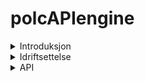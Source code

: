 # polcAPIengine

<details><summary>Introduksjon</summary>

## Muligheter
![integrasjon_07](https://user-images.githubusercontent.com/16031302/198845916-c8b893d6-43c5-4454-9e49-5d5c8627ca21.png)
</details>

<details><summary>Idriftsettelse</summary>
  Nedenfor er beskrevet ulike faser og funksjoner som kreves for en fullverdig løsning.


<details><summary>Installasjon iPhone</summary>

## skadebil / iTunes
Når bruker er aktivert i skadebil og iTunes kan installasjon av app og testing av bruker gjennomføres som beskrevet nedenfor.
![install_02](https://github.com/user-attachments/assets/33f8bbaf-0bdd-41ac-b4bf-f3476e2d71d4)
</details>
  
<details><summary>DNS / PAT </summary>

## Ruting, SSL
Kunde er selv ansvarlig for å åpne porter inn mot polcAPIengine som normalt skal installeres på Delenett server på port 8443 e.l.  

I lokalinstallasjon vil nginx være et godt alternativ som revers proxy særlig dersom ssl sertifikater er tilgjenglige og man ønsker å benytte https.

Dersom man ønsker å holde kommunikasjonen intern er dette også mulig, men det blir utført en 'Hand Shake' under start av appen for å validere brukeren, som krever internett forbindelse.
  
</details>
</details>

<details><summary>API</summary>

## post SAT, med Postman og manuell import i DeleNett

Før iPhone-app kobles mot polcAPIengine må 'Site Acceptance Test' utføres på alle post-apiene.
Postman brukes altså til å simulere iPhonens kommunikasjon mot polcAPIengine, deretter kjøres import i DeleNett. Hele poenget med SAT er å verifiserer at hver enkelt post-api gir et menigsfullt resultat i DeleNett.

### api-prefix

api-prefix må fremskaffes til bruk i Postman.  Den finner du ved å åpne polcAPIengine på lokal server (<http://192.168.xxx>) og gå til get_iphone_init apien.  Apien er listet rett under versjonen til polcAPIengine.

![get-iPhone init](https://user-images.githubusercontent.com/16031302/198873801-f9ae04c6-8857-4139-846d-b60ee1766bc7.png)

Host elementet i JSON responsen peker mot din lokale polcAPIengine, merk at urlen slutter med en 'forward slash' /  Du skal ikke bruke lokal serveradresse av type <http://192.168.xxx> under disse testene, men altså den offisielle adressen gitt i host-elementet.

```
    {
        items: [
            {
                host: "https://github.com/qrv/polcAPIengine/",
                apple_id: "viggo@icloud.com",
                site_id: "Vazelina",
                user_id: "Viggo",
                user_email: "viggo@vazelina.no",
                img_height: 4032
            }
        ]
    }
```

### csv

post-apiene generer automagisk csv filer som brukes ved innlasting i DeleNett.  Bildene og csv-filene kan du se ved navigere til api-prefiksen med nettleseren din.

## post-img-deler

Denne apien brukes til å laste inn bilder av deler.  Bildene vil lastes opp separat av iPhone appen derfor trenges det bare å testes med ett delenr og ett bilde.

- url
  - api-prefix post-img-deler
- header (delnummer fra qr/bar code)
  - setvalues=B123456
- body (binary)
  - bilde av delen

## post-img-biler

Denne apien er lik post-img-deler men brukes til å laste opp bilder av biler.

- url
  - api-prefix post-img-biler
- header (delnummer fra qr/bar code)
  - setvalues=X123456
- body (binary)
  - bilde av bilen

### Postman eksempel ved opplasting av bilder

![ShareX_Mk0AYUDtYO](https://user-images.githubusercontent.com/16031302/198852505-9ebe6d12-43d9-4798-8fdc-1beb07b8fd86.png)

![ShareX_VQkVmR4l9d](https://user-images.githubusercontent.com/16031302/198852516-323d1507-23a4-4539-a11a-ca695eb748b7.png)

</details>
